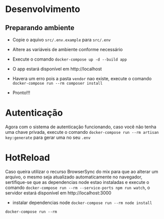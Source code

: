 # Desenvolvimento

## Preparando ambiente

- Copie o aquivo `src/.env.example` para `src/.env`

- Altere as variáveis de ambiente conforme necessário

- Execute o comando `docker-compose up -d --build app`

- O app estará disponível em http://localhost

- Havera um erro pois a pasta `vendor` nao existe, execute o comando `docker-compose run --rm composer install`

- Pronto!!!

# Autenticação

Agora com o sistema de autenticação funcionando, caso você não tenha uma chave privada, execute o comando `docker-compose run --rm artisan key:generate` para gerar uma no seu `.env`

# HotReload

Caso queira utilizar o recurso BrowserSync do mix para que ao alterar um arquivo, o mesmo seja atualizado automaticamente no navegador, sertifique-se que as dependencias node estao instaladas e execute o comando `docker-compose run --rm --service-ports npm run watch`, o servidor estará disponível em http://localhost:3000

- instalar dependencias node `docker-compose run --rm node install`

`docker-compose run --rm`
